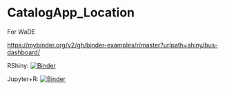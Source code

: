 # CatalogApp_Location
For WaDE


https://mybinder.org/v2/gh/binder-examples/r/master?urlpath=shiny/bus-dashboard/

RShiny: [![Binder](http://mybinder.org/badge.svg)](http://mybinder.org/v2/gh/amabdallah/CatalogApp_Location/master?urlpath=shiny)


Jupyter+R: [![Binder](https://mybinder.org/badge.svg)](https://mybinder.org/v2/gh/amabdallah/CatalogApp_Location/master)
